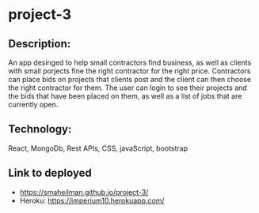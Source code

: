 # project-3

## Description:
An app desinged to help small contractors find business, as well as clients with small porjects fine the right contractor for the right price. Contractors can place bids on projects that clients post and the client can then choose the right contractor for them. The user can login to see their projects and the bids that have been placed on them, as well as a list of jobs that are currently open.

## Technology:
React, MongoDb, Rest APIs, CSS, javaScript, bootstrap

## Link to deployed
* https://smaheilman.github.io/project-3/
* Heroku: https://imperium10.herokuapp.com/
